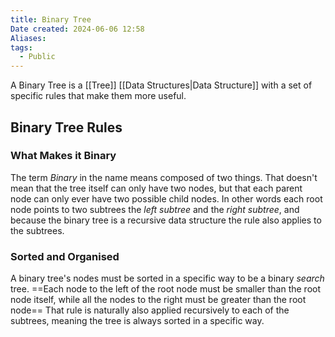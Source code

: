 ```yaml
---
title: Binary Tree
Date created: 2024-06-06 12:58
Aliases:
tags: 
  - Public
---
```


A Binary Tree is a [[Tree]] [[Data Structures|Data Structure]] with a set of specific rules that make them more useful.


## Binary Tree Rules

### What Makes it Binary
The term *Binary* in the name means composed of two things. That doesn't mean that the tree itself can only have two nodes, but that each parent node can only ever have two possible child nodes. In other words each root node points to two subtrees the *left subtree* and the *right subtree*, and because the binary tree is a recursive data structure the rule also applies to the subtrees.

### Sorted and Organised
A binary tree's nodes must be sorted in a specific way to be a binary *search* tree.
==Each node to the left of the root node must be smaller than the root node itself, while all the nodes to the right must be greater than the root node==
That rule is naturally also applied recursively to each of the subtrees, meaning the tree is always sorted in a specific way.

